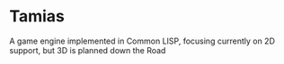 # Tamias
A game engine implemented in Common LISP, focusing currently on 2D support, but 3D is planned down the Road
